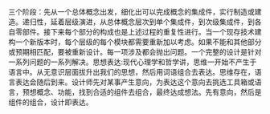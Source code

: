   三个阶段：先从一个总体概念出发，细化出可以完成概念的集成件，实行制造或建造。递归性，延着层级演进，从总体概念层次到单个集成件，到次级集成件，到各自零部件。接下来每个部分的构成也是上述过程的重复性进行。当一个现存技术建构一个新版本时，每个层级的每个模块都需要重新加以考虑。如果不能和其他部分或预期相匹配，要被重新设计。每一项涉及都会抛出问题。一个完整的设计是针对一系列问题的一系列解决。思想表达:现代心理学和哲学讲，思维一开始不产生于语言中。从无意识层面拔升出我们的思想，然后用词语组合去表达。思维存在，语言表达会随后到来。设计师先对某事产生意向，为表达这个意向去挑选工具箱或语言，预想概念、功能，找到合适的组件去组合，最终达成想法。先有意向，然后是组件的组合，设计即表达。

